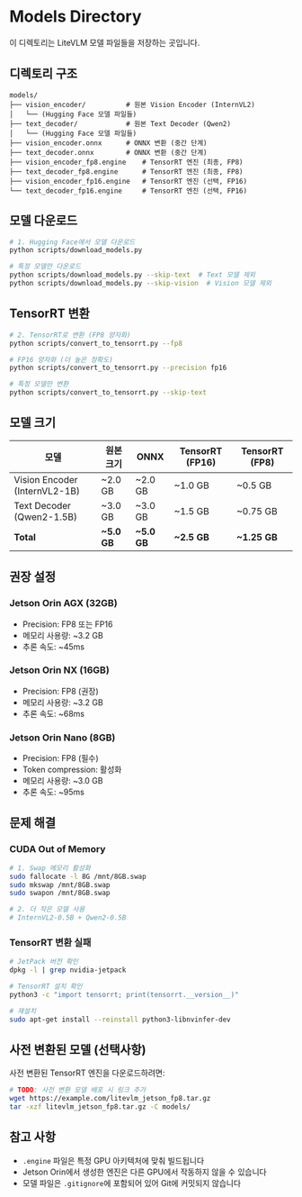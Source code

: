 # Models Directory

이 디렉토리는 LiteVLM 모델 파일들을 저장하는 곳입니다.

## 디렉토리 구조

```
models/
├── vision_encoder/          # 원본 Vision Encoder (InternVL2)
│   └── (Hugging Face 모델 파일들)
├── text_decoder/            # 원본 Text Decoder (Qwen2)
│   └── (Hugging Face 모델 파일들)
├── vision_encoder.onnx      # ONNX 변환 (중간 단계)
├── text_decoder.onnx        # ONNX 변환 (중간 단계)
├── vision_encoder_fp8.engine    # TensorRT 엔진 (최종, FP8)
├── text_decoder_fp8.engine      # TensorRT 엔진 (최종, FP8)
├── vision_encoder_fp16.engine   # TensorRT 엔진 (선택, FP16)
└── text_decoder_fp16.engine     # TensorRT 엔진 (선택, FP16)
```

## 모델 다운로드

```bash
# 1. Hugging Face에서 모델 다운로드
python scripts/download_models.py

# 특정 모델만 다운로드
python scripts/download_models.py --skip-text  # Text 모델 제외
python scripts/download_models.py --skip-vision  # Vision 모델 제외
```

## TensorRT 변환

```bash
# 2. TensorRT로 변환 (FP8 양자화)
python scripts/convert_to_tensorrt.py --fp8

# FP16 양자화 (더 높은 정확도)
python scripts/convert_to_tensorrt.py --precision fp16

# 특정 모델만 변환
python scripts/convert_to_tensorrt.py --skip-text
```

## 모델 크기

| 모델 | 원본 크기 | ONNX | TensorRT (FP16) | TensorRT (FP8) |
|------|----------|------|----------------|---------------|
| Vision Encoder (InternVL2-1B) | ~2.0 GB | ~2.0 GB | ~1.0 GB | ~0.5 GB |
| Text Decoder (Qwen2-1.5B) | ~3.0 GB | ~3.0 GB | ~1.5 GB | ~0.75 GB |
| **Total** | **~5.0 GB** | **~5.0 GB** | **~2.5 GB** | **~1.25 GB** |

## 권장 설정

### Jetson Orin AGX (32GB)
- Precision: FP8 또는 FP16
- 메모리 사용량: ~3.2 GB
- 추론 속도: ~45ms

### Jetson Orin NX (16GB)
- Precision: FP8 (권장)
- 메모리 사용량: ~3.2 GB
- 추론 속도: ~68ms

### Jetson Orin Nano (8GB)
- Precision: FP8 (필수)
- Token compression: 활성화
- 메모리 사용량: ~3.0 GB
- 추론 속도: ~95ms

## 문제 해결

### CUDA Out of Memory

```bash
# 1. Swap 메모리 활성화
sudo fallocate -l 8G /mnt/8GB.swap
sudo mkswap /mnt/8GB.swap
sudo swapon /mnt/8GB.swap

# 2. 더 작은 모델 사용
# InternVL2-0.5B + Qwen2-0.5B
```

### TensorRT 변환 실패

```bash
# JetPack 버전 확인
dpkg -l | grep nvidia-jetpack

# TensorRT 설치 확인
python3 -c "import tensorrt; print(tensorrt.__version__)"

# 재설치
sudo apt-get install --reinstall python3-libnvinfer-dev
```

## 사전 변환된 모델 (선택사항)

사전 변환된 TensorRT 엔진을 다운로드하려면:

```bash
# TODO: 사전 변환 모델 배포 시 링크 추가
wget https://example.com/litevlm_jetson_fp8.tar.gz
tar -xzf litevlm_jetson_fp8.tar.gz -C models/
```

## 참고 사항

- `.engine` 파일은 특정 GPU 아키텍처에 맞춰 빌드됩니다
- Jetson Orin에서 생성한 엔진은 다른 GPU에서 작동하지 않을 수 있습니다
- 모델 파일은 `.gitignore`에 포함되어 있어 Git에 커밋되지 않습니다
